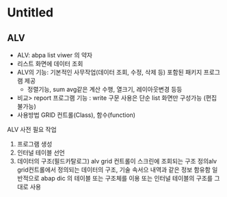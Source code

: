# Untitled

## ALV

* ALV: abpa list viwer 의 약자
* 리스트 화면에 데이터 조회
* ALV의 기능: 기본적인 사무작업\(데이터 조회, 수정, 삭제 등\) 포함된 패키지 프로그램 제공
  * 정렬기능, sum avg같은 계산 수행,  열크기, 레이아웃변경 등등
* 비교&gt; report 프로그램 기능 : write 구문 사용은 단순 list 화면만 구성가능 \(편집 불가능\)
* 사용방법 GRID 컨트롤\(Class\), 함수\(function\) 



ALV 사전 필요 작업

1. 프로그램 생성
2. 인터널 테이블 선언
3. 데이터의 구조\(필드카탈로그\) alv grid 컨트롤이 스크린에 조회되는 구조 정의alv grid컨트롤에서 정의되는 데이터의 구조, 기술 속서으 내역과 같은 정보 함유함 일반적으로 abap dic 의 테이블 또는 구조체를 이용 또는 인터널 테이블의 구조를 그대로 사용 



